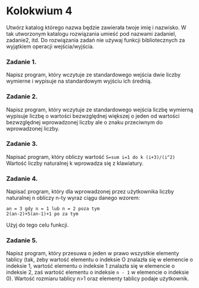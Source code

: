# Kolokwium 4

Utwórz katalog którego nazwa będzie zawierała twoje imię i nazwisko. W tak utworzonym katalogu rozwiązania umieść pod nazwami zadaniel, zadanie2, itd. Do rozwiązania zadań nie używaj funkcji bibliotecznych za wyjątkiem operacji wejścia/wyjścia.

### **Zadanie 1.** 
Napisz program, który wczytuje ze standardowego wejścia dwie liczby wymierne i wypisuje na standardowym wyjściu ich średnią.

### **Zadanie 2.**
 Napisz program, który wczytuje ze standardowego wejścia liczbę wymierną wypisuje liczbę o wartości bezwzględnej większej o jeden od wartości bezwzględnej wprowadzonej liczby ale o znaku przeciwnym do wprowadzonej liczby.
 
 ### **Zadanie 3.**
 Napisać program, który obliczy wartość `S=sum i=1 do k (i+3)/(i^2)` Wartość liczby naturalnej k wprowadza się z klawiatury.
 
 ### **Zadanie 4.**
Napisać program, który dla wprowadzonej przez użytkownika liczby naturalnej n obliczy n-ty wyraz ciągu danego wzorem:
```
an = 3 gdy n = 1 lub n = 2 poza tym
2(an-2)+5(an-1)+1 po za tym
```
Użyj do tego celu funkcji.

### **Zadanie 5.**
Napisz program, który przesuwa o jeden w prawo wszystkie elementy tablicy (tak, żeby wartość elementu o indeksie O znalazła się w elemencie o indeksie 1, wartość elementu o indeksie 1 znalazła się w elemencie o indeksie 2, zaś wartość elementu o indeksie `n - 1` w elemencie o indeksie 0). Wartość rozmiaru tablicy n>1 oraz elementy tablicy podaje użytkownik.
